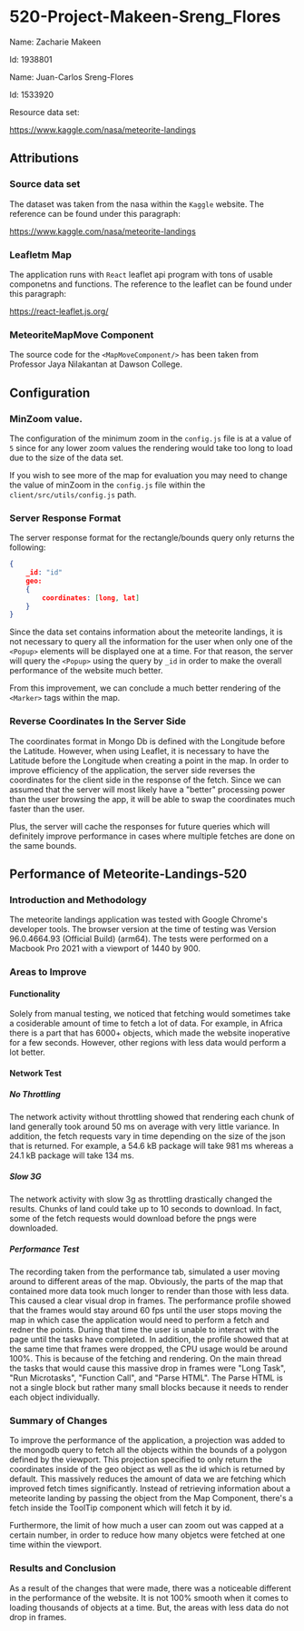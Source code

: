 # 520-Project-Makeen-Sreng_Flores
Name: Zacharie Makeen

Id: 1938801

Name: Juan-Carlos Sreng-Flores

Id: 1533920


Resource data set: 

https://www.kaggle.com/nasa/meteorite-landings

## Attributions

### Source data set

The dataset was taken from the nasa within the `Kaggle` website. The reference can be found under this paragraph:

https://www.kaggle.com/nasa/meteorite-landings

### Leafletm Map

The application runs with `React` leaflet api program with tons of usable componetns and functions. The reference to the 
leaflet can be found under this paragraph:

https://react-leaflet.js.org/

### MeteoriteMapMove Component

The source code for the `<MapMoveComponent/>` has been taken from Professor Jaya Nilakantan at Dawson College. 

## Configuration 

### MinZoom value.

The configuration of the minimum zoom in the `config.js` file is at a value of `5` since for any lower zoom values the rendering would take too long to load due to the size of the data set.

If you wish to see more of the map for evaluation you may need to change the value of minZoom in the `config.js` file within the `client/src/utils/config.js` path.

### Server Response Format 

The server response format for the rectangle/bounds query only returns the following:
```json
{
    _id: "id"
    geo:
    {
        coordinates: [long, lat]
    }
}
```
Since the data set contains information about the meteorite landings, it is not necessary to query all the information for the user when only one of the `<Popup>` elements will be displayed one at a time. For that reason, the server will query the `<Popup>` using the query by `_id` in order to make the overall performance of the website much better.

From this improvement, we can conclude a much better rendering of the `<Marker>` tags within the map.

### Reverse Coordinates In the Server Side 

The coordinates format in Mongo Db is defined with the Longitude before the Latitude. However, when using Leaflet, it is necessary to have the Latitude before the Longitude when creating a point in the map. In order to improve efficiency of the application, the server side reverses the coordinates for the client side in the response of the fetch. Since we can assumed that the server will most likely have a "better" processing power than the user browsing the app, it will be able to swap the coordinates much faster than the user. 

Plus, the server will cache the responses for future queries which will definitely improve performance in cases where multiple fetches are done on the same bounds.

## Performance of Meteorite-Landings-520

### Introduction and Methodology

The meteorite landings application was tested with Google Chrome's developer tools. The browser version at the time of testing was Version 96.0.4664.93 (Official Build) (arm64). The tests were performed on a Macbook Pro 2021 with a viewport of 1440 by 900.

### Areas to Improve

#### Functionality

Solely from manual testing, we noticed that fetching would sometimes take a cosiderable amount of time to fetch a lot of data. For example, in Africa there is a part that has 6000+ objects, which made the website inoperative for a few seconds. However, other regions with less data would perform a lot better.

#### Network Test

##### No Throttling

The network activity without throttling showed that rendering each chunk of land generally took around 50 ms on average with very little variance. In addition, the fetch requests vary in time depending on the size of the json that is returned. For example, a 54.6 kB package will take 981 ms whereas a 24.1 kB package will take 134 ms.

##### Slow 3G

The network activity with slow 3g as throttling drastically changed the results. Chunks of land could take up to 10 seconds to download. In fact, some of the fetch requests would download before the pngs were downloaded.

##### Performance Test

The recording taken from the performance tab, simulated a user moving around to different areas of the map. Obviously, the parts of the map that contained more data took much longer to render than those with less data. This caused a clear visual drop in frames. The performance profile showed that the frames would stay around 60 fps until the user stops moving the map in which case the application would need to perform a fetch and redner the points. During that time the user is unable to interact with the page until the tasks have completed. In addition, the profile showed that at the same time that frames were dropped, the CPU usage would be around 100%. This is because of the fetching and rendering. On the main thread the tasks that would cause this massive drop in frames were "Long Task", "Run Microtasks", "Function Call", and "Parse HTML". The Parse HTML is not a single block but rather many small blocks because it needs to render each object individually.

### Summary of Changes

To improve the performance of the application, a projection was added to the mongodb query to fetch all the objects within the bounds of a polygon defined by the viewport. This projection specified to only return the coordinates inside of the geo object as well as the id which is returned by default. This massively reduces the amount of data we are fetching which improved fetch times significantly. Instead of retrieving information about a meteorite landing by passing the object from the Map Component, there's a fetch inside the ToolTip component which will fetch it by id.

Furthermore, the limit of how much a user can zoom out was capped at a certain number, in order to reduce how many objetcs were fetched at one time within the viewport.

### Results and Conclusion

As a result of the changes that were made, there was a noticeable different in the performance of the website. It is not 100% smooth when it comes to loading thousands of objects at a time. But, the areas with less data do not drop in frames.
